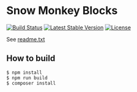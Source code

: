 # Snow Monkey Blocks

[![Build Status](https://travis-ci.org/inc2734/snow-monkey-editor.svg?branch=master)](https://travis-ci.org/inc2734/snow-monkey-editor)
[![Latest Stable Version](https://poser.pugx.org/inc2734/snow-monkey-editor/v/stable)](https://packagist.org/packages/inc2734/snow-monkey-editor)
[![License](https://poser.pugx.org/inc2734/snow-monkey-editor/license)](https://packagist.org/packages/inc2734/snow-monkey-editor)

See <a href="https://github.com/inc2734/snow-monkey-editor/blob/master/readme.txt">readme.txt</a>

## How to build

```
$ npm install
$ npm run build
$ composer install
```
